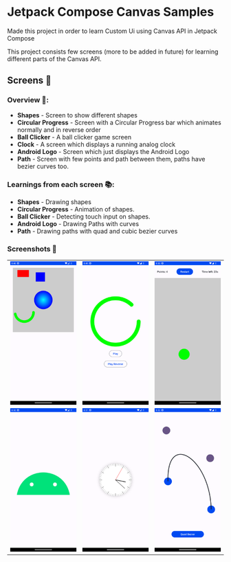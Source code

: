 # Jetpack Compose Canvas Samples

Made this project in order to learn Custom Ui using Canvas API in Jetpack Compose

This project consists few screens (more to be added in future) for learning different parts of the Canvas API.

## Screens 📱

### **Overview** 🔎:
- **Shapes** - Screen to show different shapes
- **Circular Progress** - Screen with a Circular Progress bar which animates normally and in reverse order
- **Ball Clicker** - A ball clicker game screen
- **Clock** - A screen which displays a running analog clock
- **Android Logo** - Screen which just displays the Android Logo
- **Path** - Screen with few points and path between them, paths have bezier curves too.

### **Learnings from each screen** 📚:
- **Shapes** - Drawing shapes
- **Circular Progress** - Animation of shapes.
- **Ball Clicker** - Detecting touch input on shapes.
- **Android Logo** - Drawing Paths with curves
- **Path** - Drawing paths with quad and cubic bezier curves

### **Screenshots** 📸

|                                              |                                                          |                                              |
| -------------------------------------------- | -------------------------------------------------------- | -------------------------------------------- |
| ![Shapes](images/shapesScreen.png)           | ![CircularProgessBar](images/CircularProgressScreen.png) | ![BallClicker](images/BallClickerScreen.png) |
| ![AndroidLogo](images/AndroidLogoScreen.png) | ![Clock](images/ClockScreen.png)                         | ![Path](images/PathScreen.png)               |
